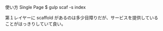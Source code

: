 使い方
  Single Page
    $ gulp scaf -s index



第１レイヤーに scaffold があるのは多少目障りだが、サービスを提供していることがはっきりしていて良い。
